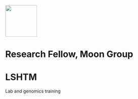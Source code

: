 <!--# amyibrahim.github.io -->

<!-- This is commented out. -->


<img src="https://github.com/amyibrahim/amyibrahim.github.io/assets/35772608/06aaf2af-f043-4a38-9f15-b09080f91576" width="100" height="100">

# Research Fellow, Moon Group
# LSHTM

Lab and genomics training
